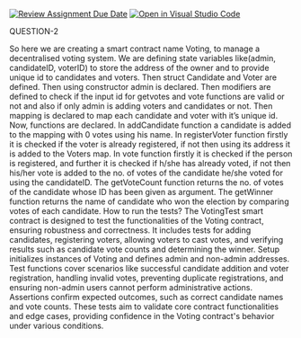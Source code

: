 [![Review Assignment Due Date](https://classroom.github.com/assets/deadline-readme-button-22041afd0340ce965d47ae6ef1cefeee28c7c493a6346c4f15d667ab976d596c.svg)](https://classroom.github.com/a/wK_5sh4Y)
[![Open in Visual Studio Code](https://classroom.github.com/assets/open-in-vscode-2e0aaae1b6195c2367325f4f02e2d04e9abb55f0b24a779b69b11b9e10269abc.svg)](https://classroom.github.com/online_ide?assignment_repo_id=15287939&assignment_repo_type=AssignmentRepo)

QUESTION-2

So here we are creating a smart contract name Voting, to manage a decentralised voting system.
We are defining state variables like(admin, candidateID, voterID) to store the address of the owner and to provide unique id to candidates and voters. Then struct Candidate and Voter are defined. Then using constructor admin is declared. Then modifiers are defined to check if the input id for getvotes and vote functions are valid or not and also if only admin is adding voters and candidates or not. Then mapping is declared to map each candidate and voter with it’s unique id.
Now, functions are declared. In addCandidate function a candidate is added to the mapping with 0 votes using his name. In registerVoter function firstly it is checked if the voter is already registered, if not then using its address it is added to the Voters map. In vote function firstly it is checked if the person is registered, and further it is checked if h/she has already voted, if not then his/her vote is added to the no. of votes of the candidate he/she voted for using the candidateID. The getVoteCount function returns the no. of votes of the candidate whose ID has been given as argument. The getWinner function returns the name of candidate who won the election by comparing votes of each candidate.
How to run the tests?
The VotingTest smart contract is designed to test the functionalities of the Voting contract, ensuring robustness and correctness. It includes tests for adding candidates, registering voters, allowing voters to cast votes, and verifying results such as candidate vote counts and determining the winner. Setup initializes instances of Voting and defines admin and non-admin addresses. Test functions cover scenarios like successful candidate addition and voter registration, handling invalid votes, preventing duplicate registrations, and ensuring non-admin users cannot perform administrative actions. Assertions confirm expected outcomes, such as correct candidate names and vote counts. These tests aim to validate core contract functionalities and edge cases, providing confidence in the Voting contract's behavior under various conditions.

